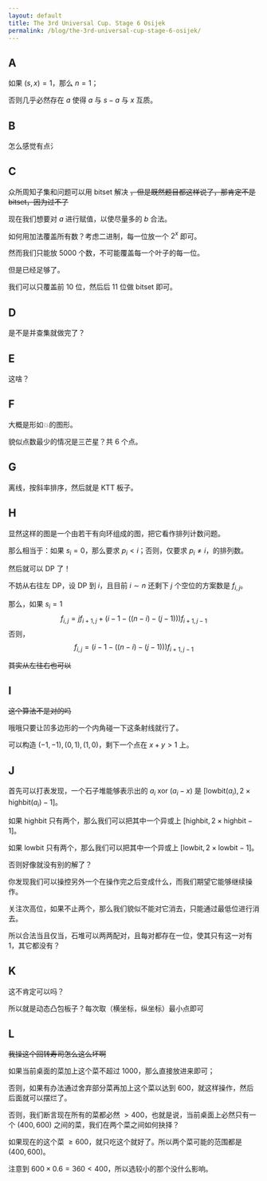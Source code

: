 ```yaml
---
layout: default
title: The 3rd Universal Cup. Stage 6 Osijek
permalink: /blog/the-3rd-universal-cup-stage-6-osijek/
---
```


## A

如果 $(s,x)=1$，那么 $n=1$；

否则几乎必然存在 $a$ 使得 $a$ 与 $s-a$ 与 $x$ 互质。

## B

怎么感觉有点氵

## C

众所周知子集和问题可以用 bitset 解决 ~~，但是既然题目都这样说了，那肯定不是 bitset，因为过不了~~

现在我们想要对 $a$ 进行赋值，以使尽量多的 $b$ 合法。

如何用加法覆盖所有数？考虑二进制，每一位放一个 $2^x$ 即可。

然而我们只能放 $5000$ 个数，不可能覆盖每一个叶子的每一位。

但是已经足够了。

我们可以只覆盖前 $10$ 位，然后后 $11$ 位做 bitset 即可。

## D

是不是并查集就做完了？

## E

这啥？

## F

大概是形如💥的图形。

貌似点数最少的情况是三芒星？共 6 个点。

## G

离线，按斜率排序，然后就是 KTT 板子。

## H

显然这样的图是一个由若干有向环组成的图，把它看作排列计数问题。

那么相当于：如果 $s_i=0$，那么要求 $p_i<i$；否则，仅要求 $p_i\ne i$，的排列数。

然后就可以 DP 了！

不妨从右往左 DP，设 DP 到 $i$，且目前 $i\sim n$ 还剩下 $j$ 个空位的方案数是 $f_{i,j}$。

那么，如果 $s_i=1$
$$
f_{i,j}=jf_{i+1,j}+(i-1-((n-i)-(j-1)))f_{i+1,j-1}
$$
否则，
$$
f_{i,j}=(i-1-((n-i)-(j-1)))f_{i+1,j-1}
$$

~~其实从左往右也可以~~

## I

~~这个算法不是对的吗~~

哦哦只要让凹多边形的一个内角碰一下这条射线就行了。

可以构造 $(-1,-1),(0,1),(1,0)$，剩下一个点在 $x+y>1$ 上。

## J

首先可以打表发现，一个石子堆能够表示出的 $a_i\text{ xor }(a_i-x)$ 是 $[\text{lowbit}(a_i),2\times \text{highbit}(a_i)-1]$。

如果 highbit 只有两个，那么我们可以把其中一个异或上 $[\text{highbit},2\times \text{highbit}-1]$。

如果 lowbit 只有两个，那么我们可以把其中一个异或上 $[\text{lowbit},2\times \text{lowbit}-1]$。

否则好像就没有别的解了？

你发现我们可以操控另外一个在操作完之后变成什么，而我们期望它能够继续操作。

关注次高位，如果不止两个，那么我们貌似不能对它消去，只能通过最低位进行消去。

所以合法当且仅当，石堆可以两两配对，且每对都存在一位，使其只有这一对有 $1$，其它都没有？

## K

这不肯定可以吗？

所以就是动态凸包板子？每次取（横坐标，纵坐标）最小点即可

## L

~~我操这个回转寿司怎么这么坏啊~~

如果当前桌面的菜加上这个菜不超过 $1000$，那么直接放进来即可；

否则，如果有办法通过舍弃部分菜再加上这个菜以达到 $600$，就这样操作，然后后面就可以摆烂了。

否则，我们断言现在所有的菜都必然 $>400$，也就是说，当前桌面上必然只有一个 $(400,600)$ 之间的菜，我们在两个菜之间如何抉择？

如果现在的这个菜 $\ge 600$，就只吃这个就好了。所以两个菜可能的范围都是 $(400,600)$。

注意到 $600\times 0.6=360<400$，所以选较小的那个没什么影响。